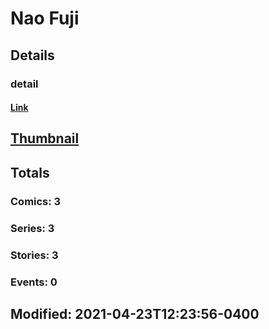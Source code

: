 # Nao  Fuji 
## Details
### detail
#### [Link](http://marvel.com/comics/creators/13669/nao_fuji?utm_campaign=apiRef&utm_source=225578a89fc76f3d20fbffda5d17a88d)
## [Thumbnail](http://i.annihil.us/u/prod/marvel/i/mg/b/40/image_not_available.jpg)
## Totals
### Comics: 3
### Series: 3
### Stories: 3
### Events: 0
## Modified: 2021-04-23T12:23:56-0400